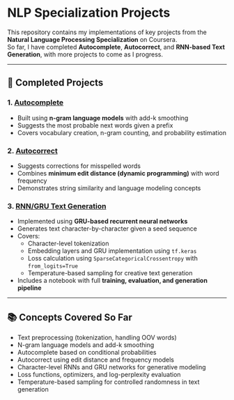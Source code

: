 # NLP Specialization Projects

This repository contains my implementations of key projects from the **Natural Language Processing Specialization** on Coursera.  
So far, I have completed **Autocomplete**, **Autocorrect**, and **RNN-based Text Generation**, with more projects to come as I progress.

---

## 🔹 Completed Projects

### 1. [Autocomplete](./autocomplete/)
- Built using **n-gram language models** with add-k smoothing
- Suggests the most probable next words given a prefix
- Covers vocabulary creation, n-gram counting, and probability estimation

### 2. [Autocorrect](./autocorrect/)
- Suggests corrections for misspelled words
- Combines **minimum edit distance (dynamic programming)** with word frequency
- Demonstrates string similarity and language modeling concepts

### 3. [RNN/GRU Text Generation](./rnn_gru_text_generation/)
- Implemented using **GRU-based recurrent neural networks**
- Generates text character-by-character given a seed sequence
- Covers:  
  - Character-level tokenization  
  - Embedding layers and GRU implementation using `tf.keras`  
  - Loss calculation using `SparseCategoricalCrossentropy` with `from_logits=True`  
  - Temperature-based sampling for creative text generation  
- Includes a notebook with full **training, evaluation, and generation pipeline**  

---

## 📚 Concepts Covered So Far
- Text preprocessing (tokenization, handling OOV words)  
- N-gram language models and add-k smoothing  
- Autocomplete based on conditional probabilities  
- Autocorrect using edit distance and frequency models  
- Character-level RNNs and GRU networks for generative modeling  
- Loss functions, optimizers, and log-perplexity evaluation  
- Temperature-based sampling for controlled randomness in text generation  
